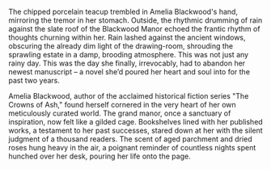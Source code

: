 The chipped porcelain teacup trembled in Amelia Blackwood's hand, mirroring the tremor in her stomach.  Outside, the rhythmic drumming of rain against the slate roof of the Blackwood Manor echoed the frantic rhythm of thoughts churning within her.  Rain lashed against the ancient windows, obscuring the already dim light of the drawing-room, shrouding the sprawling estate in a damp, brooding atmosphere.  This was not just any rainy day.  This was the day she finally, irrevocably, had to abandon her newest manuscript – a novel she’d poured her heart and soul into for the past two years.  

Amelia Blackwood, author of the acclaimed historical fiction series "The Crowns of Ash," found herself cornered in the very heart of her own meticulously curated world.  The grand manor, once a sanctuary of inspiration, now felt like a gilded cage.  Bookshelves lined with her published works, a testament to her past successes, stared down at her with the silent judgment of a thousand readers.  The scent of aged parchment and dried roses hung heavy in the air, a poignant reminder of countless nights spent hunched over her desk, pouring her life onto the page.
